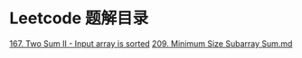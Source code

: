 # Leetcode  题解目录
[167. Two Sum II - Input array is sorted](https://github.com/Qirui0805/Personal-Blog/blob/master/%E7%AE%97%E6%B3%95/Leetcode/167.%20Two%20Sum%20II%20-%20Input%20array%20is%20sorted.md)
[209. Minimum Size Subarray Sum.md](https://github.com/Qirui0805/Personal-Blog/blob/master/%E7%AE%97%E6%B3%95/209.%20Minimum%20Size%20Subarray%20Sum.md)
